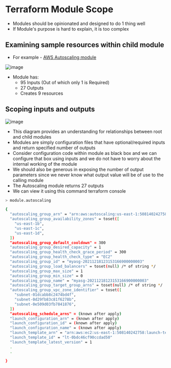 # Terraform Module Scope
- Modules should be opinionated and designed to do 1 thing well
- If Module's purpose is hard to explain, it is too complex

## Examining sample resources within child module
- For example - [AWS Autoscaling module](https://registry.terraform.io/modules/terraform-aws-modules/autoscaling/aws/latest)

![image](https://github.com/niravmsoni/terraform-aws/assets/6556021/a958d2e3-0e69-4fe8-a683-5b455b77d311)

- Module has:
    - 95 Inputs (Out of which only 1 is Required)
    - 27 Outputs
    - Creates 9 resources

## Scoping inputs and outputs
![image](https://github.com/niravmsoni/terraform-aws/assets/6556021/0b680037-c05b-42f9-9d29-f80bbf649f25)

- This diagram provides an understanding for relationships between root and child modules
- Modules are simply configuration files that have optional/required inputs and return specified number of outputs
- Consider configuration code within module as black box and we can configure that box using inputs and we do not have to worry about the internal working of the module
- We should also be generous in exposing the number of output parameters since we never know what output value will be of use to the calling module
- The Autoscaling module returns 27 outputs
- We can view it using this command
terraform console

```bash
> module.autoscaling

{
  "autoscaling_group_arn" = "arn:aws:autoscaling:us-east-1:508140242758:autoScalingGroup:2a33891c-6c8b-4434-9386-bf1f1574523d:autoScalingGroupName/myasg-20211218123153166900000003"
  "autoscaling_group_availability_zones" = toset([
    "us-east-1b",
    "us-east-1c",
    "us-east-1d",
  ])
  "autoscaling_group_default_cooldown" = 300
  "autoscaling_group_desired_capacity" = 1
  "autoscaling_group_health_check_grace_period" = 300
  "autoscaling_group_health_check_type" = "EC2"
  "autoscaling_group_id" = "myasg-20211218123153166900000003"
  "autoscaling_group_load_balancers" = toset(null) /* of string */
  "autoscaling_group_max_size" = 1
  "autoscaling_group_min_size" = 0
  "autoscaling_group_name" = "myasg-20211218123153166900000003"
  "autoscaling_group_target_group_arns" = toset(null) /* of string */
  "autoscaling_group_vpc_zone_identifier" = toset([
    "subnet-01dcabb8c2474bd4f",
    "subnet-0d29fb83c81f6278b",
    "subnet-0e509d03fb7841876",
  ])
  "autoscaling_schedule_arns" = (known after apply)
  "launch_configuration_arn" = (known after apply)
  "launch_configuration_id" = (known after apply)
  "launch_configuration_name" = (known after apply)
  "launch_template_arn" = "arn:aws:ec2:us-east-1:508140242758:launch-template/lt-0bdc46cf90ccdad50"
  "launch_template_id" = "lt-0bdc46cf90ccdad50"
  "launch_template_latest_version" = 1
  .
  .
  
}
```